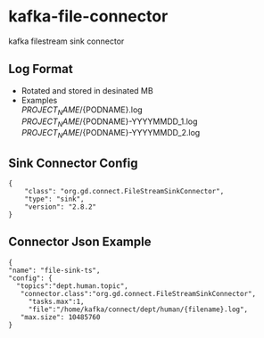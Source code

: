 # kafka-file-connector
kafka filestream sink connector

## Log Format
- Rotated and stored in desinated MB
- Examples  
${PROJECT_NAME}/${PODNAME}.log  
${PROJECT_NAME}/${PODNAME}-YYYYMMDD_1.log  
${PROJECT_NAME}/${PODNAME}-YYYYMMDD_2.log  

## Sink Connector Config
```
{
    "class": "org.gd.connect.FileStreamSinkConnector",
    "type": "sink",
    "version": "2.8.2"
}
```

## Connector Json Example
```
{  
"name": "file-sink-ts",  
"config": {
  "topics":"dept.human.topic",
   "connector.class":"org.gd.connect.FileStreamSinkConnector",
	 "tasks.max":1,
	 "file":"/home/kafka/connect/dept/human/{filename}.log",
   "max.size": 10485760
}
```
